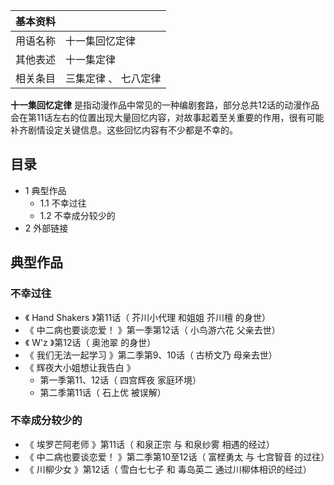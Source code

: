 |  **基本资料**  ||
|---|---|
|用语名称  |  十一集回忆定律   |
|其他表述  |  十一集定律   |
|相关条目  |  三集定律  、  七八定律   |
  
**十一集回忆定律**
是指动漫作品中常见的一种编剧套路，部分总共12话的动漫作品会在第11话左右的位置出现大量回忆内容，对故事起着至关重要的作用，很有可能补齐剧情设定关键信息。这些回忆内容有不少都是不幸的。

##  目录

  * 1  典型作品 
    * 1.1  不幸过往 
    * 1.2  不幸成分较少的 
  * 2  外部链接 

##  典型作品

###  不幸过往

  * 《  Hand Shakers  》第11话（  芥川小代理  和姐姐  芥川檀  的身世） 
  * 《  中二病也要谈恋爱！  》第一季第12话（  小鸟游六花  父亲去世） 
  * 《  W'z  》第12话（  奥池翠  的身世） 
  * 《  我们无法一起学习  》第二季第9、10话（  古桥文乃  母亲去世） 
  * 《  辉夜大小姐想让我告白  》 
    * 第一季第11、12话（  四宫辉夜  家庭环境） 
    * 第二季第11话（  石上优  被误解） 

###  不幸成分较少的

  * 《  埃罗芒阿老师  》第11话（  和泉正宗  与  和泉纱雾  相遇的经过） 
  * 《  中二病也要谈恋爱！  》第二季第10至12话（  富㭴勇太  与  七宫智音  的过往） 
  * 《  川柳少女  》第12话（  雪白七七子  和  毒岛英二  通过川柳体相识的经过） 

  